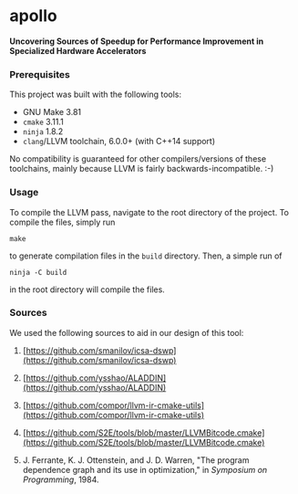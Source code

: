 # apollo

**Uncovering Sources of Speedup for Performance Improvement in Specialized Hardware Accelerators**

### Prerequisites

This project was built with the following tools:

 + GNU Make 3.81
 + `cmake` 3.11.1
 + `ninja` 1.8.2
 + `clang`/LLVM toolchain, 6.0.0+ (with C++14 support)

No compatibility is guaranteed for other compilers/versions of these toolchains, mainly because LLVM is fairly backwards-incompatible. :-)

### Usage

To compile the LLVM pass, navigate to the root directory of the project. To compile the files, simply run

    make

to generate compilation files in the `build` directory. Then, a simple run of

    ninja -C build

in the root directory will compile the files. <location TBD>

### Sources

We used the following sources to aid in our design of this tool:

1. [https://github.com/smanilov/icsa-dswp](https://github.com/smanilov/icsa-dswp)

2. [https://github.com/ysshao/ALADDIN](https://github.com/ysshao/ALADDIN)

3. [https://github.com/compor/llvm-ir-cmake-utils](https://github.com/compor/llvm-ir-cmake-utils)

4. [https://github.com/S2E/tools/blob/master/LLVMBitcode.cmake](https://github.com/S2E/tools/blob/master/LLVMBitcode.cmake)

5. J. Ferrante, K. J. Ottenstein, and J. D. Warren, "The program dependence graph and its use in optimization," in *Symposium on Programming*, 1984.
